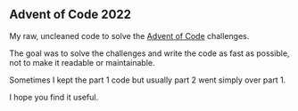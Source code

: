 ## Advent of Code 2022

My raw, uncleaned code to solve the [Advent of Code](https://adventofcode.com/2022) challenges.

The goal was to solve the challenges and write the code as fast as possible, not to make it readable or maintainable.

Sometimes I kept the part 1 code but usually part 2 went simply over part 1.

I hope you find it useful.
